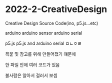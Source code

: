 # 2022-2-CreativeDesign
Creative Design Source Code(ino, p5.js...etc)

arduino
arduino sensor
arduino serial

p5.js
p5.js and arduino serial ㅁㄴㅇㄹ

복붙 및 참고를 위해 만들어졌기 떄문에

한 파일 안에 여러 코드가 있음

볼사람은 알아서 걸러서 보셈
